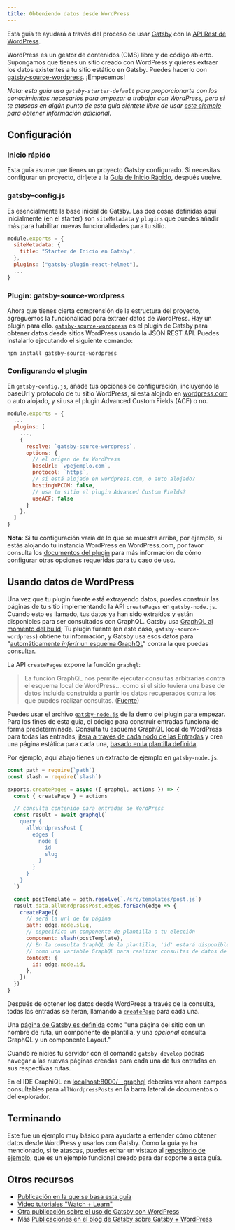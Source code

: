 ```yaml
---
title: Obteniendo datos desde WordPress
---
```


Esta guía te ayudará a través del proceso de usar [Gatsby](/) con la [API Rest de WordPress](https://developer.wordpress.org/rest-api/reference/).

WordPress es un gestor de contenidos (CMS) libre y de código abierto. Supongamos que tienes un sitio creado con WordPress y quieres extraer los datos existentes a tu sitio estático en Gatsby. Puedes hacerlo con [gatsby-source-wordpress](/packages/gatsby-source-wordpress/?=wordpress). ¡Empecemos!

_Nota: esta guía usa `gatsby-starter-default` para proporcionarte con los conocimientos necesarios para empezar a trabajar con WordPress, pero si te atascas en algún punto de esta guía siéntete libre de usar
[este ejemplo](https://github.com/gatsbyjs/gatsby/tree/master/examples/using-wordpress) para obtener información adicional._

## Configuración

### Inicio rápido

Esta guía asume que tienes un proyecto Gatsby configurado. Si necesitas configurar un proyecto, diríjete a la [Guía de Inicio Rápido](/docs/quick-start), después vuelve.

### gatsby-config.js

Es esencialmente la base inicial de Gatsby. Las dos cosas definidas aquí inicialmente (en el starter) son `siteMetadata` y `plugins` que puedes añadir más para habilitar nuevas funcionalidades para tu sitio.

```javascript:title=gatsby-config.js
module.exports = {
  siteMetadata: {
    title: "Starter de Inicio en Gatsby",
  },
  plugins: ["gatsby-plugin-react-helmet"],
  ...
}
```

### Plugin: gatsby-source-wordpress

Ahora que tienes cierta comprensión de la estructura del proyecto, agreguemos la funcionalidad para extraer datos de WordPress. Hay un plugin para ello. [`gatsby-source-wordpress`](https://github.com/gatsbyjs/gatsby/tree/master/packages/gatsby-source-wordpress) es el plugin de Gatsby para obtener datos desde sitios WordPress usando la JSON REST API. Puedes instalarlo ejecutando el siguiente comando:

```shell
npm install gatsby-source-wordpress
```

### Configurando el plugin

En `gatsby-config.js`, añade tus opciones de configuración, incluyendo la baseUrl y protocolo de tu sitio WordPress, si está alojado en [wordpress.com](http://wordpress.com/) o auto alojado, y si usa el plugin Advanced Custom Fields (ACF) o no.

```javascript:title=gatsby-config.js
module.exports = {
  ...
  plugins: [
    ...,
    {
      resolve: `gatsby-source-wordpress`,
      options: {
        // el origen de tu WordPress
        baseUrl: `wpejemplo.com`,
        protocol: `https`,
        // si está alojado en wordpress.com, o auto alojado?
        hostingWPCOM: false,
        // usa tu sitio el plugin Advanced Custom Fields?
        useACF: false
      }
    },
  ]
}
```

**Nota**: Si tu configuración varía de lo que se muestra arriba, por ejemplo, si estás alojando tu instancia WordPress en WordPress.com, por favor consulta los [documentos del plugin](/packages/gatsby-source-wordpress/?=wordpre#how-to-use) para más información de cómo configurar otras opciones requeridas para tu caso de uso.

## Usando datos de WordPress

Una vez que tu plugin fuente está extrayendo datos, puedes construir las páginas de tu sitio implementando la API `createPages` en `gatsby-node.js`. Cuando esto es llamado, tus datos ya han sido extraídos y están disponibles para ser consultados con GraphQL. Gatsby usa [GraphQL al momento del build](/docs/querying-with-graphql/#how-does-graphql-and-gatsby-work-together); Tu plugin fuente (en este caso, `gatsby-source-wordpress`) obtiene tu información, y Gatsby usa esos datos para "[automáticamente _inferir_ un esquema GraphQL](/docs/querying-with-graphql/#how-does-graphql-and-gatsby-work-together)" contra la que puedas consultar.

La API `createPages` expone la función `graphql`:

> La función GraphQL nos permite ejecutar consultas arbitrarias contra el esquema local de WordPress... como si el sitio tuviera una base de datos incluida construida a partir los datos recuperados contra los que puedes realizar consultas. ([Fuente](https://github.com/gatsbyjs/gatsby/blob/master/examples/using-wordpress/gatsby-node.js#L15))

Puedes usar el archivo [`gatsby-node.js`](https://github.com/gatsbyjs/gatsby/blob/master/examples/using-wordpress/gatsby-node.js) de la demo del plugin para empezar. Para los fines de esta guía, el código para construir entradas funciona de forma predeterminada. Consulta tu esquema GraphQL local de WordPress para todas las entradas, [itera a través de cada nodo de las Entradas](/docs/programmatically-create-pages-from-data/) y crea una página estática para cada una, [basado en la plantilla definida](/docs/layout-components/).

Por ejemplo, aquí abajo tienes un extracto de ejemplo en `gatsby-node.js`.

```javascript:title=gatsby-node.js
const path = require(`path`)
const slash = require(`slash`)

exports.createPages = async ({ graphql, actions }) => {
  const { createPage } = actions

  // consulta contenido para entradas de WordPress
  const result = await graphql(`
    query {
      allWordpressPost {
        edges {
          node {
            id
            slug
          }
        }
      }
    }
  `)

  const postTemplate = path.resolve(`./src/templates/post.js`)
  result.data.allWordpressPost.edges.forEach(edge => {
    createPage({
      // será la url de tu página
      path: edge.node.slug,
      // especifica un componente de plantilla a tu elección
      component: slash(postTemplate),
      // En la consulta GraphQL de la plantilla, 'id' estará disponible
      // como una variable GraphQL para realizar consultas de datos de esta entrada.
      context: {
        id: edge.node.id,
      },
    })
  })
}
```

Después de obtener los datos desde WordPress a través de la consulta, todas las entradas se iteran, llamando a [`createPage`](/docs/actions/#createPage) para cada una.

Una [página de Gatsby es definida](/docs/api-specification/#concepts) como "una página del sitio con un nombre de ruta, un componente de plantilla, y una _opcional_ consulta GraphQL y un componente Layout."

Cuando reinicies tu servidor con el comando `gatsby develop` podrás navegar a las nuevas páginas creadas para cada una de tus entradas en sus respectivas rutas.

En el IDE GraphiQL en [localhost:8000/\_\_graphql](http://localhost:8000/__graphql) deberías ver ahora campos consultables para `allWordpressPosts` en la barra lateral de documentos o del explorador.

## Terminando

Este fue un ejemplo muy básico para ayudarte a entender cómo obtener datos desde WordPress y usarlos con Gatsby. Como
la guía ya ha mencionado, si te atascas, puedes echar un vistazo al
[repositorio de ejemplo](https://github.com/gatsbyjs/gatsby/tree/master/examples/using-wordpress), que es un ejemplo funcional
creado para dar soporte a esta guía.

## Otros recursos

- [Publicación en la que se basa esta guía](/blog/2018-01-22-getting-started-gatsby-and-wordpress/)
- [Video tutoriales "Watch + Learn"](http://watch-learn.com/series/gatsbyjs-wordpress)
- [Otra publicación sobre el uso de Gatsby con WordPress](https://indigotree.co.uk/how-use-wordpress-headless-cms/)
- Más [Publicaciones en el blog de Gatsby sobre Gatsby + WordPress](/blog/tags/wordpress/)